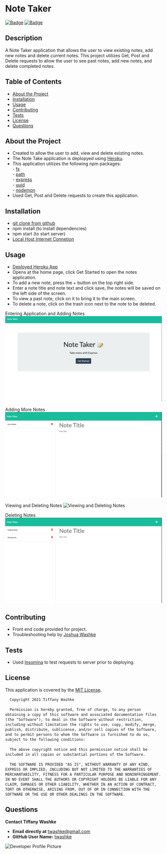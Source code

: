 # Note Taker

[![Badge](https://img.shields.io/badge/GitHub-twashke-blueviolet?style=flat-square&logo=appveyor)](https://github.com/twashke) [![Badge](https://img.shields.io/badge/License-MIT-blue)](https://opensource.org/licenses/MIT)

## Description

A Note Taker application that allows the user to view existing notes, add new notes and delete current notes.  This project utilizes Get, Post and Delete requests to allow the user to see past notes, add new notes, and delete completed notes.

## Table of Contents 

- [About the Project](#about-the-project)
- [Installation](#installation)
- [Usage](#usage)
- [Contributing](#contributing)
- [Tests](#tests)
- [License](#license)
- [Questions](#questions)

## About the Project

- Created to allow the user to add, view and delete existing notes.
- The Note Take application is deplopyed using [Heroku](https://dry-ocean-87387.herokuapp.com/).
- This application utilizes the following npm packages: \
      - [fs](https://www.npmjs.com/package/fs) \
      - [path](https://www.npmjs.com/package/path) \
      - [express](https://www.npmjs.com/package/express) \
      - [uuid](https://www.npmjs.com/package/uuid) \
      - [nodemon](https://www.npmjs.com/package/nodemon) 
- Used Get, Post and Delete requests to create this application.

## Installation

- [git clone from github](https://github.com/twashke/Note-Taker) 
- npm install (to install dependencies)
- npm start (to start server)
- [Local Host Internet Connetion](http://localhost:3001/) 

## Usage

- [Deployed Heroku App](https://dry-ocean-87387.herokuapp.com/)
- Opens at the home page, click Get Started to open the notes application.
- To add a new note, press the + button on the top right side.
- Enter a note title and note text and click save, the notes will be saved on the left side of the screen.
- To view a past note, click on it to bring it to the main screen.
- To delete a note, click on the trash icon next to the note to be deleted.

Entering Application and Adding Notes
![Adding Notes](./public/assets/images/adding-notes.gif) 

Adding More Notes
![Adding More Notes](./public/assets/images/adding-more-notes.gif) 

Viewing and Deleting Notes
![Viewing and Deleting Notes](./public/assets/images/viewing-and-deleting-notes.gif) 

Deleting Notes
![Deleting Notes](./public/assets/images/deleting-notes.gif) 

## Contributing

- Front end code provided for project.
- Troubleshooting help by [Joshua Washke](https://github.com/jwashke)

## Tests

- Used [Insomina](https://insomnia.rest/) to test requests to server prior to deploying.

## License

This application is covered by the [MIT License](https://opensource.org/licenses/MIT). 
       
      Copyright 2021 Tiffany Washke

      Permission is hereby granted, free of charge, to any person obtaining a copy of this software and associated documentation files (the "Software"), to deal in the Software without restriction, including without limitation the rights to use, copy, modify, merge, publish, distribute, sublicense, and/or sell copies of the Software, and to permit persons to whom the Software is furnished to do so, subject to the following conditions:
      
      The above copyright notice and this permission notice shall be included in all copies or substantial portions of the Software.
      
      THE SOFTWARE IS PROVIDED "AS IS", WITHOUT WARRANTY OF ANY KIND, EXPRESS OR IMPLIED, INCLUDING BUT NOT LIMITED TO THE WARRANTIES OF MERCHANTABILITY, FITNESS FOR A PARTICULAR PURPOSE AND NONINFRINGEMENT. IN NO EVENT SHALL THE AUTHORS OR COPYRIGHT HOLDERS BE LIABLE FOR ANY CLAIM, DAMAGES OR OTHER LIABILITY, WHETHER IN AN ACTION OF CONTRACT, TORT OR OTHERWISE, ARISING FROM, OUT OF OR IN CONNECTION WITH THE SOFTWARE OR THE USE OR OTHER DEALINGS IN THE SOFTWARE.


## Questions

**Contact Tiffany Washke**

- **Email directly at** twashke@gmail.com
- **GitHub User Name:** [twashke](https://github.com/twashke)

![Developer Profile Picture](https://avatars.githubusercontent.com/u/79234530?v=4) 

